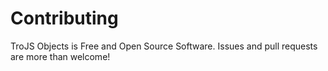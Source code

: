 # Contributing

TroJS Objects is Free and Open Source Software. Issues and pull requests are more than welcome!
